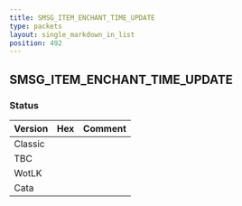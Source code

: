 ```yaml
---
title: SMSG_ITEM_ENCHANT_TIME_UPDATE
type: packets
layout: single_markdown_in_list
position: 492
---
```


## SMSG_ITEM_ENCHANT_TIME_UPDATE

### Status

Version | Hex | Comment
---------- | ---------- | ---------- 
Classic |  |  
TBC |  |  
WotLK |  |  
Cata |  |  
